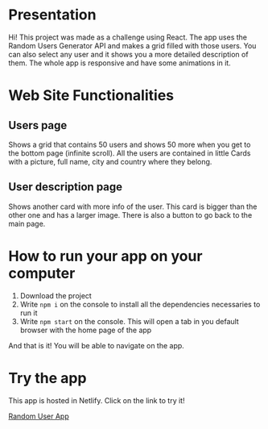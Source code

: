 # Presentation

Hi! This project was made as a challenge using React. The app uses the Random Users Generator API and makes a grid filled with those users. You can also select any user and it shows you a more detailed description of them.
The whole app is responsive and have some animations in it.

# Web Site Functionalities

## Users page

Shows a grid that contains 50 users and shows 50 more when you get to the bottom page (infinite scroll). All the users are contained in little Cards with a picture, full name, city and country where they belong.

## User description page

Shows another card with more info of the user. This card is bigger than the other one and has a larger image.
There is also a button to go back to the main page.

# How to run your app on your computer

1. Download the project
2. Write `npm i` on the console to install all the dependencies necessaries to run it
3. Write `npm start` on the console. This will open a tab in you default browser with the home page of the app

And that is it! You will be able to navigate on the app.

# Try the app

This app is hosted in Netlify. Click on the link to try it!

[Random User App](https://randomuserschallenge.netlify.app)
